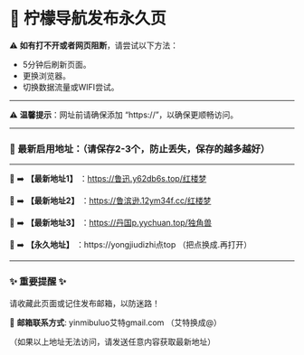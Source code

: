 # 💙 柠檬导航发布永久页<br>

⚠ **如有打不开或者网页阻断**，请尝试以下方法：<br>
- 5分钟后刷新页面。<br>
- 更换浏览器。<br>
- 切换数据流量或WIFI尝试。<br>

---

⚠ **温馨提示**：网址前请确保添加 “https://”，以确保更顺畅访问。<br>

---

### 📌 最新启用地址：（请保存2-3个，防止丢失，保存的越多越好）<br>

---

💖 ➡️ **【最新地址1】** ：https://鲁迅.y62db6s.top/红楼梦<br>

💖 ➡️ **【最新地址2】** ：https://鲁滨逊.12ym34f.cc/红楼梦<br>

💖 ➡️ **【最新地址3】** ：https://丹国p.yychuan.top/独角兽<br>

💖 ➡️ **【永久地址】** ：https://yongjiudizhi点top （把点换成.再打开）<br>

---

### ✨ **重要提醒** ✨<br>
请收藏此页面或记住发布邮箱，以防迷路！<br>

📧 **邮箱联系方式**: yinmibuluo艾特gmail.com （艾特换成@）<br>

（如果以上地址无法访问，请发送任意内容获取最新地址）<br>

